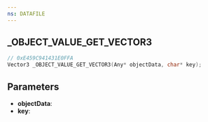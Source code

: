 ```yaml
---
ns: DATAFILE
---
```

## _OBJECT_VALUE_GET_VECTOR3

```c
// 0xE459C941431E0FFA
Vector3 _OBJECT_VALUE_GET_VECTOR3(Any* objectData, char* key);
```

## Parameters
* **objectData**:
* **key**:
